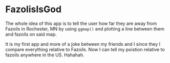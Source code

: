 # FazolisIsGod

The whole idea of this app is to tell the user how far they are away from Fazoils in Rochester, MN by using `ggmap()` and plotting a line between them and fazoils on said map.

It is my first app and more of a joke between my friends and I since they I compare everything relative to Fazoils. Now I can tell my poistion relative to fazoils anywhere in the US. Hahahah.
